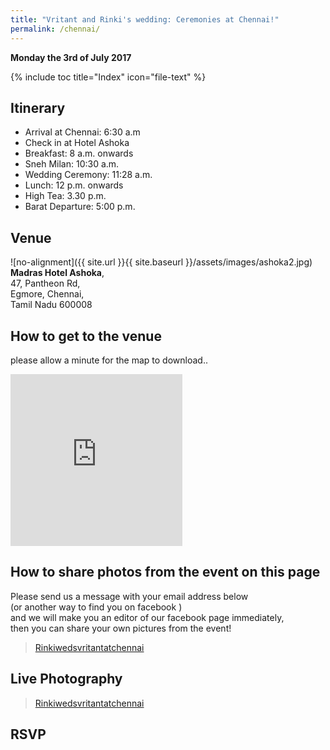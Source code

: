 ```yaml
---
title: "Vritant and Rinki's wedding: Ceremonies at Chennai!"
permalink: /chennai/
---
```

**Monday the 3rd of July 2017**

{% include toc title="Index" icon="file-text" %}

## Itinerary
* Arrival at Chennai: 6:30 a.m
* Check in at Hotel Ashoka
* Breakfast: 8 a.m. onwards
* Sneh Milan: 10:30 a.m.
* Wedding Ceremony: 11:28 a.m.
* Lunch: 12 p.m. onwards
* High Tea: 3.30 p.m.
* Barat Departure: 5:00 p.m.

## Venue
![no-alignment]({{ site.url }}{{ site.baseurl }}/assets/images/ashoka2.jpg)
<br>**Madras Hotel Ashoka**,
<br>47, Pantheon Rd,
<br>Egmore, Chennai,
<br>Tamil Nadu 600008

## How to get to the venue
please allow a minute for the map to download..
<iframe src="https://www.google.com/maps/embed?pb=!1m18!1m12!1m3!1d3886.4230017834134!2d80.25851541464438!3d13.072356516196816!2m3!1f0!2f0!3f0!3m2!1i1024!2i768!4f13.1!3m3!1m2!1s0x3a52660ef39b8afb%3A0x6c77fa7dc14d7c5c!2sMADRAS+HOTEL+ASHOKA+%2F+Abhinandhan+Restaurant!5e0!3m2!1sen!2sin!4v1495435251676" width="275" height="275" frameborder="0" style="border:0" allowfullscreen></iframe>

## How to share photos from the event on this page
Please send us a message with your email address below
<br> (or another way to find you on facebook )
<br> and we will make you an editor of our facebook page immediately,
<br> then you can share your own pictures from the event!
<div class="fb-page"
  data-href="https://www.facebook.com/Rinkiwedsvritantatchennai-108556343065253/"
  data-tabs="messages"
  data-width="500"
  data-height="300"
  data-small-header="true"
  data-adapt-container-width="true"
  data-hide-cover="true"
  data-show-facepile="false">
    <blockquote
      cite="https://www.facebook.com/Rinkiwedsvritantatchennai-108556343065253/"
      class="fb-xfbml-parse-ignore">
        <a href="https://www.facebook.com/Rinkiwedsvritantatchennai-108556343065253/">
          Rinkiwedsvritantatchennai</a>
    </blockquote>
</div>

## Live Photography
<div class="fb-page"
  data-href="https://www.facebook.com/Rinkiwedsvritantatchennai-108556343065253/" 
  data-tabs="timeline" 
  data-width="500" 
  data-height="1500" 
  data-small-header="false" 
  data-adapt-container-width="true" 
  data-hide-cover="false" 
  data-show-facepile="true">
    <blockquote
      cite="https://www.facebook.com/Rinkiwedsvritantatchennai-108556343065253/" 
      class="fb-xfbml-parse-ignore">
        <a href="https://www.facebook.com/Rinkiwedsvritantatchennai-108556343065253/">
          Rinkiwedsvritantatchennai</a>
    </blockquote>
</div>

## RSVP
